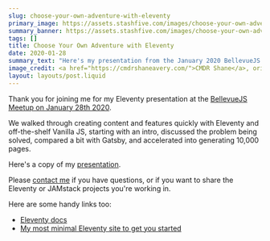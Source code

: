 ```yaml
---
slug: choose-your-own-adventure-with-eleventy
primary_image: https://assets.stashfive.com/images/choose-your-own-adventure-with-eleventy/full.jpeg
summary_banner: https://assets.stashfive.com/images/choose-your-own-adventure-with-eleventy/slice.jpeg
tags: []
title: Choose Your Own Adventure with Eleventy
date: 2020-01-28
summary_text: "Here's my presentation from the January 2020 BellevueJS meetup."
image_credit: <a href="https://cmdrshaneavery.com/">CMDR Shane</a>, originally from https://unsplash.com/@cmdrshane
layout: layouts/post.liquid
---
```



Thank you for joining me for my Eleventy presentation at the [BellevueJS Meetup on January 28th 2020](https://www.meetup.com/BellevueJS/events/llvkklybccblc/).

We walked through creating content and features quickly with Eleventy and off-the-shelf Vanilla JS, starting with an intro, discussed the problem being solved, compared a bit with Gatsby, and accelerated into generating 10,000 pages.

Here's a copy of my <a href="https://www.briangershon.com/presents/eleventy-adventure/">presentation</a>.

Please <a href="/about/">contact me</a> if you have questions, or if you want to share the Eleventy or JAMstack projects you're working in.

Here are some handy links too:

- [Eleventy docs](https://www.11ty.dev/docs/)
- [My most minimal Eleventy site to get you started](https://github.com/briangershon/eleventy-minimal)
